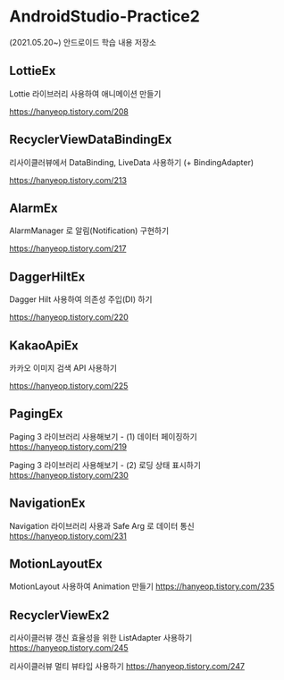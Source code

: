 # AndroidStudio-Practice2
(2021.05.20~) 안드로이드 학습 내용 저장소

## LottieEx

Lottie 라이브러리 사용하여 애니메이션 만들기

https://hanyeop.tistory.com/208

## RecyclerViewDataBindingEx

리사이클러뷰에서 DataBinding, LiveData 사용하기 (+ BindingAdapter)

https://hanyeop.tistory.com/213

## AlarmEx

AlarmManager 로 알림(Notification) 구현하기

https://hanyeop.tistory.com/217

## DaggerHiltEx

Dagger Hilt 사용하여 의존성 주입(DI) 하기

https://hanyeop.tistory.com/220

## KakaoApiEx

카카오 이미지 검색 API 사용하기

https://hanyeop.tistory.com/225

## PagingEx

Paging 3 라이브러리 사용해보기 - (1) 데이터 페이징하기 https://hanyeop.tistory.com/219

Paging 3 라이브러리 사용해보기 - (2) 로딩 상태 표시하기 https://hanyeop.tistory.com/230

## NavigationEx

Navigation 라이브러리 사용과 Safe Arg 로 데이터 통신 https://hanyeop.tistory.com/231

## MotionLayoutEx

MotionLayout 사용하여 Animation 만들기 https://hanyeop.tistory.com/235

## RecyclerViewEx2

리사이클러뷰 갱신 효율성을 위한 ListAdapter 사용하기 https://hanyeop.tistory.com/245

리사이클러뷰 멀티 뷰타입 사용하기 https://hanyeop.tistory.com/247




